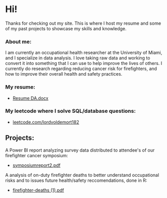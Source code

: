 # Hi!

Thanks for checking out my site. This is where I host my resume and some of my past projects to showcase my skills and knowledge.

### About me:
I am currently an occupational health researcher at the University of Miami, and I specialize in data analysis. I love taking raw data and working to convert it into something that I can use to help improve the lives of others. 
I currently do research regarding reducing cancer risk for firefighters, and how to improve their overall health and safety practices. 


### My resume:
- [Resume DA.docx](https://github.com/astewart182/astewart182.github.io/files/14842197/Resume.DA.docx)

### My leetcode where I solve SQL/database questions:
- [leetcode.com/lordvoldemort182](https://leetcode.com/lordvoldemort182/)


## Projects:

A Power BI report analyzing survey data distributed to attendee's of our firefighter cancer symposium:
- [symposiumreport2.pdf](https://github.com/astewart182/astewart182.github.io/files/14894645/symposiumreport2.pdf)



A analysis of on-duty firefighter deaths to better understand occupational risks and to issues future health/safety reccomendations, done in R:
- [firefighter-deaths (1).pdf](https://github.com/astewart182/astewart182.github.io/files/14826058/firefighter-deaths.1.pdf)

